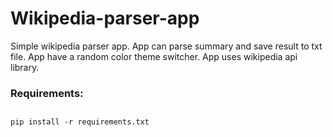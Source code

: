 # Wikipedia-parser-app
Simple wikipedia parser app. App can parse summary and save result to txt file. App have a random color theme switcher. App uses wikipedia api library.

<h3>Requirements:</h3>

##
    pip install -r requirements.txt

